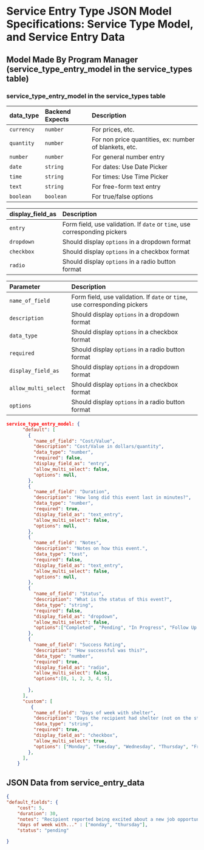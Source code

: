 # Service Entry Type JSON Model Specifications: Service Type Model, and Service Entry Data

## Model Made By Program Manager (service_type_entry_model in the service_types table)

### service_type_entry_model in the service_types table

| data_type | Backend Expects | Description                                           |
| :-------- | :-------------- | :---------------------------------------------------- |
| `currency`| `number`        | For prices, etc.                                      |
| `quantity`| `number`        | For non price quantities, ex: number of blankets, etc.|
| `number`  | `number`        | For general number entry                              |
| `date`    | `string`        | For dates: Use Date Picker                            |
| `time`    | `string`        | For times: Use Time Picker                            |
| `text`    | `string`        | For free-form text entry                              |
| `boolean` | `boolean`       | For true/false options                                |

| display_field_as | Description                                                                 |
| :--------------- | :-------------------------------------------------------------------------- |
| `entry`          | Form field, use validation. If `date` or `time`, use corresponding pickers  |
| `dropdown`       | Should display `options` in a dropdown format                               |
| `checkbox`       | Should display `options` in a checkbox format                               |
| `radio`          | Should display `options` in a radio button format                           |


| Parameter        | Description                                                                 |
| :--------------- | :-------------------------------------------------------------------------- |
| `name_of_field`          | Form field, use validation. If `date` or `time`, use corresponding pickers  |
| `description`       | Should display `options` in a dropdown format                               |
| `data_type`       | Should display `options` in a checkbox format                               |
| `required`          | Should display `options` in a radio button format                           |
| `display_field_as`       | Should display `options` in a dropdown format                               |
| `allow_multi_select`       | Should display `options` in a checkbox format                               |
| `options`          | Should display `options` in a radio button format                           |


```json
service_type_entry_model: {
      "default": [
        {
          "name_of_field": "Cost/Value",
          "description": "Cost/Value in dollars/quantity",
          "data_type": "number",
          "required": false,
          "display_field_as": "entry",
          "allow_multi_select": false,
          "options": null,
        },
        {
          "name_of_field": "Duration",
          "description": "How long did this event last in minutes?",
          "data_type": "number",
          "required": true,
          "display_field_as": "text_entry",
          "allow_multi_select": false,
          "options": null,
        },
        {
          "name_of_field": "Notes",
          "description": "Notes on how this event.",
          "data_type": "test",
          "required": false,
          "display_field_as": "text_entry",
          "allow_multi_select": false,
          "options": null,
        },
        {
          "name_of_field": "Status",
          "description": "What is the status of this event?",
          "data_type": "string",
          "required": false,
          "display_field_as": "dropdown",
          "allow_multi_select": false,
          "options":["Completed", "Pending", "In Progress", "Follow Up Required"] ,
        },
        {
          "name_of_field": "Success Rating",
          "description": "How successful was this?",
          "data_type": "number",
          "required": true,
          "display_field_as": "radio",
          "allow_multi_select": false,
          "options":[0, 1, 2, 3, 4, 5],
          
        },
      ],
      "custom": [
         {
          "name_of_field": "Days of week with shelter",
          "description": "Days the recipient had shelter (not on the street)",
          "data_type": "string",
          "required": true,
          "display_field_as": "checkbox",
          "allow_multi_select": true,
          "options": ["Monday", "Tuesday", "Wednesday", "Thursday", "Friday", "Saturday", "Sunday"],
        },
      ],
    }

```

## JSON Data from service_entry_data
```json
{
"default_fields": {
    "cost": 5,
    "duration": 30,
    "notes": "Recipient reported being excited about a new job opportunity",
    "days of week with..." : ["monday", "thursday"],
    "status": "pending"

}

```